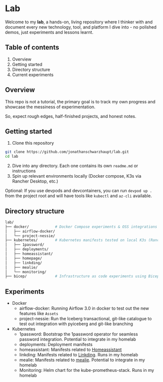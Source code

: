 # Lab

Welcome to my **lab**, a hands-on, living repository where I thinker with and document every new technology, tool, and platform I dive into - no polished demos, just experiments and lessons learnt.

## Table of contents

1. Overview
2. Getting started
3. Directory structure
4. Current experiments

## Overview

This repo is not a tutorial, the primary goal is to track my own progress and showcase the messiness of experimentation.

So, expect rough edges, half-finished projects, and honest notes.

## Getting started

1. Clone this repository

```bash
git clone https://github.com/jonathanschwarzhaupt/lab.git
cd lab
```

2. Dive into any directory. Each one contains its own `readme.md` or instructions
3. Spin up relevant environments locally (Docker compose, K3s via Rancher Desktop, etc.)

Optional: If you use devpods and devcontainers, you can run `devpod up .` from the project root and will have tools like `kubectl` and `az-cli` available.

## Directory structure

```bash
lab/
├── docker/            # Docker Compose experiments & OSS integrations
│   ├── airflow-docker/
│   └── project-nessie/
├── kubernetes/        # Kubernetes manifests tested on local K3s (Rancher Desktop)
│   ├── 1password/     
│   ├── deployments/   
│   ├── homeassistant/
│   ├── homepage/      
│   ├── linkding/      
│   ├── mealie/         
│   └── monitoring/    
├── bicep/             # Infrastructure as code experiments using Bicep and Azure
```

## Experiments

- Docker
  - airflow-docker: Running Airflow 3.0 in docker to test out the new features like `Assets`
  - project-nessie: Run the Iceberg transactional, git-like catalogue to test out integration with pyiceberg and git-like branching
- Kubernetes
  - 1password: Bootstrap the 1password operator for seamless password integration. Potential to integrate in my homelab
  - deployments: Deployment manifests
  - homeassistant: Manifests related to [Homeassistant](https://www.home-assistant.io/)
  - linkding: Manifests related to [Linkding](https://github.com/sissbruecker/linkding). Runs in my homelab
  - mealie: Manifests related to [mealie](https://github.com/mealie-recipes/mealie). Potential to integrate in my homelab
  - Monitoring: Helm chart for the kube-prometheus-stack. Runs in my homelab
